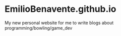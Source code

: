 # EmilioBenavente.github.io
My new personal website for me to write blogs about programming/bowling/game_dev

